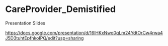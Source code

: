 # CareProvider_Demistified

Presentation Slides

https://docs.google.com/presentation/d/16lHKxNwo0qLm24YdtOrCw4rwa4J5D3tuhtEpfhkoIPQ/edit?usp=sharing

